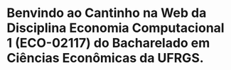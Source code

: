 # Benvindo ao Cantinho na Web da Disciplina Economia Computacional 1 (ECO-02117) do Bacharelado em Ciências Econômicas da UFRGS.
